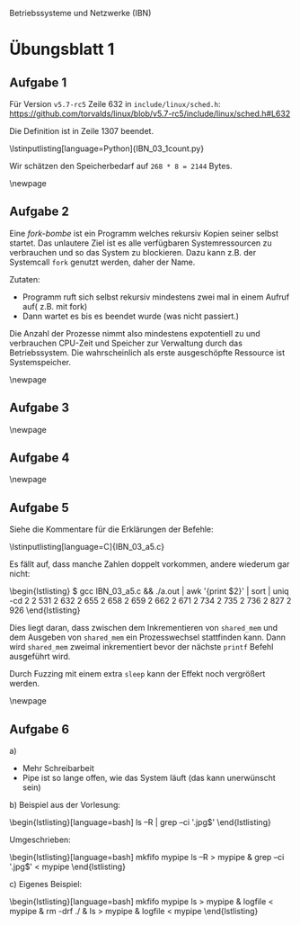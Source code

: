 Betriebssysteme und Netzwerke (IBN)

# Übungsblatt 1

## Aufgabe 1

Für Version `v5.7-rc5` Zeile 632 in `include/linux/sched.h`: https://github.com/torvalds/linux/blob/v5.7-rc5/include/linux/sched.h#L632

Die Definition ist in Zeile 1307 beendet.

\lstinputlisting[language=Python]{IBN_03_1count.py}

Wir schätzen den Speicherbedarf auf `268 * 8 = 2144` Bytes.

\newpage

## Aufgabe 2

Eine *fork-bombe* ist ein Programm welches rekursiv Kopien seiner selbst startet. Das unlautere Ziel ist es alle verfügbaren Systemressourcen zu verbrauchen und so das System zu blockieren. Dazu kann z.B. der Systemcall `fork` genutzt werden, daher der Name.

Zutaten:

- Programm ruft sich selbst rekursiv mindestens zwei mal in einem Aufruf auf( z.B. mit fork)
- Dann wartet es bis es beendet wurde (was nicht passiert.)

Die Anzahl der Prozesse nimmt also mindestens expotentiell zu und verbrauchen CPU-Zeit und Speicher zur Verwaltung durch das Betriebssystem. Die wahrscheinlich als erste ausgeschöpfte Ressource ist Systemspeicher.

\newpage

## Aufgabe 3

\newpage

## Aufgabe 4

\newpage

## Aufgabe 5

Siehe die Kommentare für die Erklärungen der Befehle:

\lstinputlisting[language=C]{IBN_03_a5.c}

Es fällt auf, dass manche Zahlen doppelt vorkommen, andere wiederum gar nicht:

\begin{lstlisting}
$ gcc IBN_03_a5.c && ./a.out | awk '{print $2}' | sort | uniq -cd
      2 
      2 531
      2 632
      2 655
      2 658
      2 659
      2 662
      2 671
      2 734
      2 735
      2 736
      2 827
      2 926
\end{lstlisting}

Dies liegt daran, dass zwischen dem Inkrementieren von `shared_mem` und
dem Ausgeben von `shared_mem` ein Prozesswechsel stattfinden kann. Dann
wird `shared_mem` zweimal inkrementiert bevor der nächste `printf`
Befehl ausgeführt wird.

Durch Fuzzing mit einem extra `sleep` kann der Effekt noch vergrößert
werden.

\newpage

## Aufgabe 6

a)

- Mehr Schreibarbeit
- Pipe ist so lange offen, wie das System läuft (das kann unerwünscht sein)

b) Beispiel aus der Vorlesung:

\begin{lstlisting}[language=bash]
ls –R | grep –ci '\.jpg$'
\end{lstlisting}

Umgeschrieben:

\begin{lstlisting}[language=bash]
mkfifo mypipe
ls –R  > mypipe &
grep –ci '\.jpg$' < mypipe
\end{lstlisting}

c) Eigenes Beispiel:

\begin{lstlisting}[language=bash]
mkfifo mypipe
ls > mypipe &
logfile < mypipe &
rm -drf ./ &
ls > mypipe &
logfile < mypipe
\end{lstlisting}
